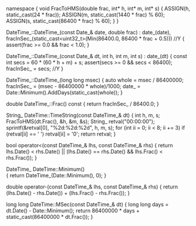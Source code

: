 
namespace
{
	void FracToHMS(double frac, int* h, int* m, int* s)
	{
		ASSIGN(h, static_cast<int>(24 * frac));
		ASSIGN(m, static_cast<int>(1440 * frac) % 60);
		ASSIGN(s, static_cast<int>(86400 * frac) % 60);
	}
}

DateTime_::DateTime_(const Date_& date, double frac)
	:
	date_(date),
	fracInSec_(static_cast<uint32_t>(Min(86400.0, 86400 * frac + 0.5))) //Y
{
	assert(frac >= 0.0 && frac < 1.0);
}

DateTime_::DateTime_(const Date_& dt, int h, int m, int s)
	: date_(dt)
{
	const int secs = 60 * (60 * h + m) + s;
	assert(secs >= 0 && secs < 86400);
	fracInSec_ = secs; //Y
}

DateTime_::DateTime_(long long msec)
{
	auto whole = msec / 86400000;
	fracInSec_ = (msec - 86400000 * whole)/1000;
	date_ = Date::Minimum().AddDays(static_cast<int>(whole));
}

double DateTime_::Frac() const
{ 
	return fracInSec_ / 86400.0;
}


String_ DateTime::TimeString(const DateTime_& dt)
{
	int h, m, s;
	FracToHMS(dt.Frac(), &h, &m, &s);
	String_ retval("00:00:00");
	sprintf(&retval[0], "%2d:%2d:%2d", h, m, s);
	for (int ii = 0; ii < 8; ii += 3)
		if (retval[ii] == ' ')
			retval[ii] = '0';
	return retval;
}

bool operator<(const DateTime_& lhs, const DateTime_& rhs)
{
	return lhs.Date() < rhs.Date()
		|| (lhs.Date() == rhs.Date() && lhs.Frac() < rhs.Frac());
}

DateTime_ DateTime::Minimum()	
{
	return DateTime_(Date::Minimum(), 0);
}

double operator-(const DateTime_& lhs, const DateTime_& rhs)
{
	return (lhs.Date() - rhs.Date()) + (lhs.Frac() - rhs.Frac());
}

long long DateTime::MSec(const DateTime_& dt)
{
	long long days = dt.Date() - Date::Minimum();
	return 86400000 * days + static_cast<long long>(86400000 * dt.Frac());
}

